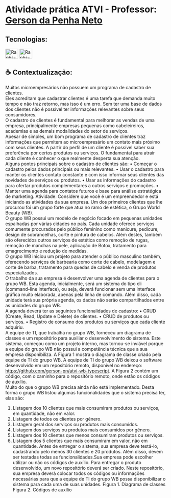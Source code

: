 # Atividade prática ATVI - Professor: [Gerson da Penha Neto](https://github.com/gerson-pn)

## Tecnologias:
<div>
<img align="center" alt="Raphs-JavaScript" height="30" width="40" src="https://cdn.jsdelivr.net/gh/devicons/devicon@latest/icons/typescript/typescript-original.svg"/>
<img align="center" alt="Raphs-VSCode" height="30" width="40" src="https://cdn.jsdelivr.net/gh/devicons/devicon@latest/icons/vscode/vscode-original.svg" />
</div>

## :coffee: Contextualização:
Muitos microempresários não possuem um programa de cadastro de clientes. 
<br>
Eles acreditam que cadastrar clientes é uma tarefa que demanda muito tempo e não traz retorno, mas isso é um erro. Sem ter uma base de dados dos clientes não é possível ter informações relevantes sobre seus consumidores.
<br>
O cadastro de clientes é fundamental para melhorar as vendas de uma empresa, principalmente empresas pequenas como cabeleireiros, academias e as demais modalidades do setor de serviços.
<br>
Apesar de simples, um bom programa de cadastro de clientes traz informações que permitem ao microempresário um contato mais próximo com seus clientes. A partir do perfil de um cliente é possível saber
sua preferência por certos produtos ou serviços. O fundamental para atrair cada cliente é conhecer o que realmente desperta sua atenção. <br>
Alguns pontos principais sobre o cadastro de clientes são:
• Começar o cadastro pelos dados principais ou mais relevantes.
• Usar o cadastro para manter os clientes contato constante e com isso informar seus clientes das
novidades de serviços ou produtos.
• Usar as informações do cadastro para ofertar produtos complementares a outros serviços e
promoções.
• Manter uma agenda para contatos futuros e base para análise estratégica de marketing.
Atividade:
Considere que você é um empreendedor e está iniciando as atividades da sua empresa. Um dos primeiros clientes que lhe procurou foi um grupo forte que atua no ramo de estética, o Grupo World Beauty (WB).
<br>
O grupo WB possui um modelo de negócio focado em pequenas unidades espalhadas por várias cidades no país. Cada unidade oferece serviços comumente procurados pelo público feminino como manicure, pedicure,
design de sobrancelhas, corte e pintura de cabelos. Além destes, também são oferecidos outros serviços de estética como remoção de rugas, remoção de manchas na pele, aplicação de Botox, tratamento para emagrecimento e redução de medidas.
<br>
O grupo WB iniciou um projeto para atender o público masculino também, oferecendo serviços de barbearia como corte de cabelo, modelagem e corte de barba, tratamento para quedas de cabelo e venda de produtos
especializados.
<br>
O trabalho da sua empresa é desenvolver uma agenda de clientes para o grupo WB. Esta agenda, inicialmente, será um sistema do tipo cli (command-line interface), ou seja, deverá funcionar sem uma interface gráfica
muito elaborada, apenas pela linha de comando. Além disso, cada unidade terá sua própria agenda, os dados não serão compartilhados entre as unidades do grupo WB.
<br> A agenda deverá ter as seguintes funcionalidades de cadastro:
• CRUD (Create, Read, Update e Delete) de clientes.
• CRUD de produtos ou serviços.
• Registro de consumo dos produtos ou serviços que cada cliente adquiriu.
<br>
A equipe de TI, que trabalha no grupo WB, forneceu um diagrama de classes e um repositório para auxiliar o desenvolvimento do sistema. Este sistema, começou como um projeto interno, mas tornou-se inviável porque a equipe do grupo WB não possui a competência técnica que a sua empresa disponibiliza. A Figura 1 mostra o diagrama de classe criado pela equipe de TI do grupo WB.
A equipe de TI do grupo WB deixou o software desenvolvido em um repositório remoto, disponível no
endereço: https://github.com/gerson-pn/atvi-wb-typescript. A Figura 2 contém um código, com o caminho para o repositório remoto, onde estão os códigos de auxílio.
<br> Muito do que o grupo WB precisa ainda não está implementado. Desta forma o grupo WB listou algumas funcionalidades que o sistema precisa ter, elas são:
1. Listagem dos 10 clientes que mais consumiram produtos ou serviços, em quantidade, não em valor.
2. Listagem de todos os clientes por gênero.
3. Listagem geral dos serviços ou produtos mais consumidos.
4. Listagem dos serviços ou produtos mais consumidos por gênero.
5. Listagem dos 10 clientes que menos consumiram produtos ou serviços.
6. Listagem dos 5 clientes que mais consumiram em valor, não em quantidade.
Antes de entregar o sistema, sua empresa deve testá-lo, cadastrando pelo menos 30 clientes e 20 produtos. Além disso, devem ser testadas todas as funcionalidades.Sua empresa pode escolher utilizar ou não os códigos de auxílio. Para entregar o produto desenvolvido, um novo repositório deverá ser criado. Neste repositório, sua empresa deverá colocar todos os códigos ou informações necessárias para que a equipe de TI do grupo WB possa disponibilizar o sistema para cada uma de suas unidades.
Figura 1. Diagrama de classes
Figura 2. Códigos de auxílio

